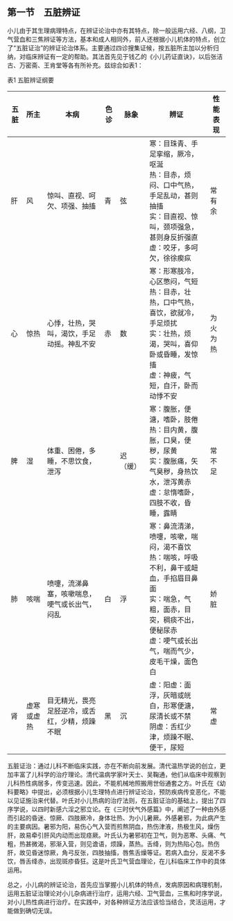 ## 第一节　五脏辨证

小儿由于其生理病理特点，在辨证论治中亦有其特点，除一般运用六经、八纲，卫气营血和三焦辨证等方法，基本和成人相同外，前人还根据小儿机体的特点，创立了“五脏证治”的辨证论治体系。主要通过四诊搜集证候，按五脏所主加以分析归纳，对临床辨证有一定的帮助。其法首先见于钱乙的《小儿药证直诀》，以后张洁古、万密斋、王肯堂等各有所补充。兹综合如表1：

表1 五脏辨证纲要

| 五脏 | 所主       | 本病                                           | 色诊 | 脉象     | 辨证                                                         | 性能表现 |
| ---- | ---------- | ---------------------------------------------- | ---- | -------- | ------------------------------------------------------------ | -------- |
| 肝   | 风         | 惊叫、直视、呵欠、项强、抽搐                   | 青   | 弦       | 寒：目珠青、手足挛缩，厥冷，呕涎<br />热：目赤，烦闷、口中气热，手足乱动，甚则抽搐<br />实：目直视、惊叫，颈项强急，甚则身反折强直<br />虚：咬牙，多呵欠，徐徐瘈疭 | 常有余   |
| 心   | 惊热       | 心悸，壮热，哭叫，渴饮，手足动摇。神乱不安     | 赤   | 数       | 寒：形寒肢冷，心区憋闷，气短<br />热：目赤，壮热，口中气热，喜饮，欲就冷，手足烦扰<br />实：壮热，烦渴，哭叫，喜仰卧或昏睡，发惊搐<br />虚：神疲，气短，自汗，卧而动悸不安 | 为火为热 |
| 脾   | 湿         | 体重、困倦，多睡，不思饮食，泄泻               |      | 迟（缓） | 寒：腹胀，便溏，嗜卧，肢倦<br />热：目内黄，腹胀，口臭，便秽，尿黄<br />实：腹胀痛，矢气臭秽，身热饮水，泄泻黄赤<br />虚：怠惰嗜卧，四肢不收，昏睡，露睛 | 常不足   |
| 肺   | 咳喘       | 喷嚏，流涕鼻塞，咳嗽喘息，哽气或长出气，闷乱   | 白   | 浮       | 寒：鼻流清涕，喷嚏，咳嗽，喘闷，渴不喜饮<br />热：喘咳，呼吸不利，鼻干或衄血，手掐眉目鼻面<br />实：喘急，气粗，面赤，目突，稠痰不出，便秘尿赤<br />虚：哽气或长出气，喘而气少，皮毛干燥，面色白 | 娇脏     |
| 肾   | 虚寒或虚热 | 目无精光，畏亮足胫逆冷，或舌红，少精，烦躁不眠 | 黑   | 沉       | 虚：阳虚：面浮，灰暗或㿠白，形寒便溏，尿清长或不禁<br />阴虚：舌红少津，烦躁不眠、便干，尿短 | 常虚     |

五脏证治：通过儿科不断临床实践，亦在不断向前发展。清代温热学说的创立，更加丰富了儿科学的治疗理论。清代温病学家叶天士、吴鞠通，他们从临床中观察到儿科热性病居多，传变迅速。因此，不能机械地照搬用世俗通套之方。叶氏在《幼科要略》中提出，必须根据小儿生理特点进行辨证论治，预防疾病传变恶化，不能以见证施治来代替。叶氏对小儿热病的治疗法则，在五脏证治的基础上，提出了四序学说，以四时新感六淫之邪立论。在《三时伏气外感篇》中，阐述了一种由外感而引起的昏迷、惊厥、四肢厥冷，身体壮热、为小儿暑厥。外感暑邪，为此病产生的主要病因。暑邪为阳，易伤心气入营而煎熬阴血，热伤津液，热极生风，燥伤肝，故易牵引肝风内动而出现痉厥。叶氏认为暑邪初在卫气，则为恶寒、头痛、气粗，热甚微渴，邪渐入营，则见谵语，烦躁，蒸热。舌绛，则为热陷心包。热伤肝，故见昏迷惊厥，角弓反张，四肢抽搐，唇焦舌燥等证。若病入血分，反渴不多饮，唇舌绛赤，出现斑疹昏狂。这是叶氏卫气营血理论，在儿科临床工作中的具体运用。

总之，小儿病的辨证论治，首先应当掌握小儿机体的特点，发病原因和病理机制，运用五脏证治理论对小儿杂病进行治疗，运用六经、卫气营血，三焦和时序学说，对小儿热性病进行治疗。在实践中，对各种辨证方法应该恰当结合，灵活运用，才能做到确切无误。
